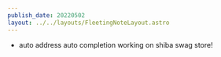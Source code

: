 ```yaml
---
publish_date: 20220502    
layout: ../../layouts/FleetingNoteLayout.astro
---
```

- auto address auto completion working on shiba swag store!
